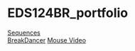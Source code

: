 # EDS124BR_portfolio
[Sequences](https://youtu.be/SPyoHpctx2M)  
[BreakDancer](https://youtu.be/maGcHYtbbLs)
[Mouse Video](https://youtu.be/KTn7LUUg6e4)
